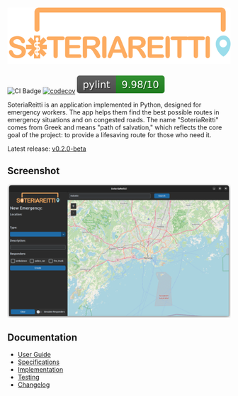 # ![Logo](/docs/images/logo.svg)

![CI Badge](https://github.com/3nd3r1/soteriareitti/workflows/CI/badge.svg)
[![codecov](https://codecov.io/gh/3nd3r1/soteriareitti/graph/badge.svg?token=AGXD38M4HJ)](https://codecov.io/gh/3nd3r1/soteriareitti)
![PyLint Score](/docs/images/pylint-badge.svg)

SoteriaReitti is an application implemented in Python, designed for emergency workers. The app helps them find the best possible routes in emergency situations and on congested roads. The name "SoteriaReitti" comes from Greek and means "path of salvation," which reflects the core goal of the project: to provide a lifesaving route for those who need it.

Latest release: [v0.2.0-beta](https://github.com/3nd3r1/soteriareitti/releases/tag/v0.2.0-beta)

## Screenshot

![SoteriaReitti](/docs/images/preview.png)

## Documentation

-   [User Guide](/docs/fi/user_guide.md)
-   [Specifications](/docs/fi/specifications.md)
-   [Implementation](/docs/en/implementation.md)
-   [Testing](/docs/en/testing.md)
-   [Changelog](/docs/fi/changelog.md)
